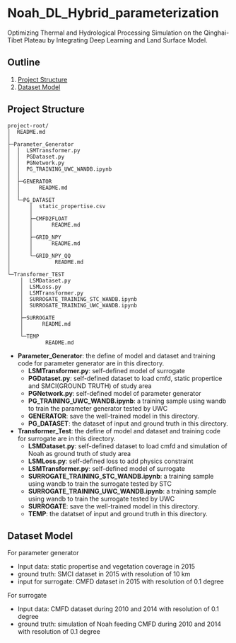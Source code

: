 # Noah_DL_Hybrid_parameterization
Optimizing Thermal and Hydrological Processing Simulation on the Qinghai-Tibet Plateau by Integrating Deep Learning and Land Surface Model.

## Outline

1. [Project Structure](#project-structure)
2. [Dataset Model](#dataset-model)

## Project Structure

```plaintext
project-root/
│  README.md
│  
├─Parameter_Generator
│  │  LSMTransformer.py
│  │  PGDataset.py
│  │  PGNetwork.py
│  │  PG_TRAINING_UWC_WANDB.ipynb
│  │  
│  ├─GENERATOR
│  │      README.md
│  │      
│  └─PG_DATASET
│      │  static_propertise.csv
│      │  
│      ├─CMFD2FLOAT
│      │      README.md
│      │      
│      ├─GRID_NPY
│      │      README.md
│      │      
│      └─GRID_NPY_QQ
│              README.md
│              
└─Transformer_TEST
    │  LSMDataset.py
    │  LSMLoss.py
    │  LSMTransformer.py
    │  SURROGATE_TRAINING_STC_WANDB.ipynb
    │  SURROGATE_TRAINING_UWC_WANDB.ipynb
    │  
    ├─SURROGATE
    │      README.md
    │      
    └─TEMP
            README.md
```
- **Parameter_Generator**: the define of model and dataset and training code for parameter generator are in this directory. 
    - **LSMTransformer.py**: self-defined model of surrogate
    - **PGDataset.py**: self-defined dataset to load cmfd, static propertice and SMCI(GROUND TRUTH) of study area
    - **PGNetwork.py**: self-defined model of parameter generator
    - **PG_TRAINING_UWC_WANDB.ipynb**: a training sample using wandb to train the parameter generator tested by UWC
    - **GENERATOR**: save the well-trained model in this directory.
    - **PG_DATASET**: the dataset of input and ground truth in this directory.
- **Transformer_Test**: the define of model and dataset and training code for surrogate are in this directory.
    - **LSMDataset.py**: self-defined dataset to load cmfd and simulation of Noah as ground truth of study area
    - **LSMLoss.py**: self-defined loss to add physics constraint
    - **LSMTransformer.py**: self-defined model of surrogate
    - **SURROGATE_TRAINING_STC_WANDB.ipynb**: a training sample using wandb to train the surrogate tested by STC
    - **SURROGATE_TRAINING_UWC_WANDB.ipynb**: a training sample using wandb to train the surrogate tested by UWC
    - **SURROGATE**: save the well-trained model in this directory.
    - **TEMP**: the datatset of input and ground truth in this directory.

## Dataset Model
For parameter generator
- Input data: static propertise and vegetation coverage in 2015
- ground truth: SMCI dataset in 2015 with resolution of 10 km
- input for surrogate: CMFD dataset in 2015 with resolution of 0.1 degree

For surrogate
- Input data: CMFD dataset during 2010 and 2014 with resolution of 0.1 degree
- ground truth: simulation of Noah feeding CMFD during 2010 and 2014 with resolution of 0.1 degree



















